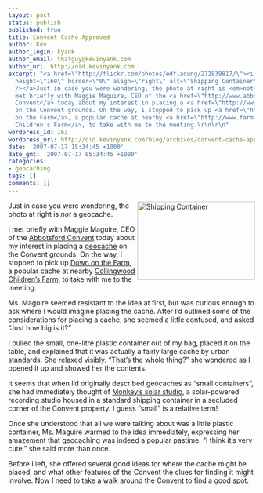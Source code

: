 ```yaml
---
layout: post
status: publish
published: true
title: Convent Cache Approved
author: Kev
author_login: kyank
author_email: thatguy@kevinyank.com
author_url: http://old.kevinyank.com
excerpt: "<a href=\"http://flickr.com/photos/edfladung/272839817/\"><img width=\"240\"
  height=\"160\" border=\"0\" align=\"right\" alt=\"Shipping Container\" src=\"http://old.kevinyank.com/blog/wp-content/uploads/2007/07/272839817_773c71f827_m.jpg\"
  /></a>Just in case you were wondering, the photo at right is <em>not</em> a geocache.\r\n\r\nI
  met briefly with Maggie Maguire, CEO of the <a href=\"http://www.abbotsfordconvent.com.au/\">Abbotsford
  Convent</a> today about my interest in placing a <a href=\"http://www.geocaching.com/\">geocache</a>
  on the Convent grounds. On the way, I stopped to pick up <a href=\"http://www.geocaching.com/seek/cache_details.aspx?wp=GCXABB\">Down
  on the Farm</a>, a popular cache at nearby <a href=\"http://www.farm.org.au/\">Collingwood
  Children’s Farm</a>, to take with me to the meeting.\r\n\r\n"
wordpress_id: 163
wordpress_url: http://old.kevinyank.com/blog/archives/convent-cache-approved
date: '2007-07-17 15:34:45 +1000'
date_gmt: '2007-07-17 05:34:45 +1000'
categories:
- geocaching
tags: []
comments: []
---
```

<p><a href="http://flickr.com/photos/edfladung/272839817/"><img width="240" height="160" border="0" align="right" alt="Shipping Container" src="http://old.kevinyank.com/blog/wp-content/uploads/2007/07/272839817_773c71f827_m.jpg" /></a>Just in case you were wondering, the photo at right is <em>not</em> a geocache.</p>
<p>I met briefly with Maggie Maguire, CEO of the <a href="http://www.abbotsfordconvent.com.au/">Abbotsford Convent</a> today about my interest in placing a <a href="http://www.geocaching.com/">geocache</a> on the Convent grounds. On the way, I stopped to pick up <a href="http://www.geocaching.com/seek/cache_details.aspx?wp=GCXABB">Down on the Farm</a>, a popular cache at nearby <a href="http://www.farm.org.au/">Collingwood Children’s Farm</a>, to take with me to the meeting.</p>
<p><a id="more"></a><a id="more-163"></a>Ms. Maguire seemed resistant to the idea at first, but was curious enough to ask where I would imagine placing the cache. After I’d outlined some of the considerations for placing a cache, she seemed a little confused, and asked “Just how big is it?”</p>
<p>I pulled the small, one-litre plastic container out of my bag, placed it on the table, and explained that it was actually a fairly large cache by urban standards. She relaxed visibly. “That’s the whole thing?” she wondered as I opened it up and showed her the contents.</p>
<p>It seems that when I’d originally described geocaches as “small containers”, she had immediately thought of <a href="http://www.abbotsfordconvent.com.au/community/artists/monkeys_solar_studio">Monkey’s solar studio</a>, a solar-powered recording studio housed in a standard shipping container in a secluded corner of the Convent property. I guess “small” is a relative term!</p>
<p>Once she understood that all we were talking about was a little plastic container, Ms. Maguire warmed to the idea immediately, expressing her amazement that geocaching was indeed a popular pastime. “I think it’s very cute,” she said more than once.</p>
<p>Before I left, she offered several good ideas for where the cache might be placed, and what other features of the Convent the clues for finding it might involve. Now I need to take a walk around the Convent to find a good spot.</p>
